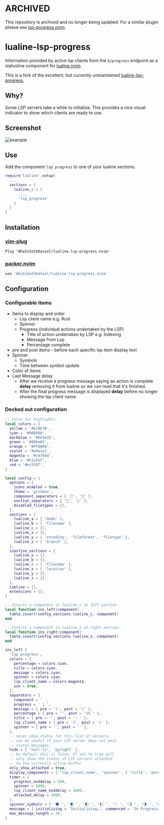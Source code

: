 # ARCHIVED

This repository is archived and no longer being updated. For a similar plugin please see
[lsp-progress.nvim](https://github.com/linrongbin16/lsp-progress.nvim).

# lualine-lsp-progress

Information provided by active lsp clients from the `$/progress` endpoint as a statusline component for
[lualine.nvim](https://github.com/nvim-lualine/lualine.nvim).

This is a fork of the excellent, but currently unmaintained [lualine-lsp-progress](https://github.com/arkav/lualine-lsp-progress).

## Why?

Some LSP servers take a while to initialize. This provides a nice visual indicator to show which clients are ready to use.

## Screenshot

![example](https://user-images.githubusercontent.com/56053130/115862312-b4b12c80-a3cf-11eb-9a0f-3cd67160d732.PNG)

## Use

Add the component `lsp_progress` to one of your lualine sections.

```lua
require'lualine'.setup{
  ...
  sections = {
    lualine_c = {
      ...,
      'lsp_progress'
    }
  }
}
```

## Installation

### [vim-plug](https://github.com/junegunn/vim-plug)

```vim
Plug 'WhoIsSethDaniel/lualine-lsp-progress.nvim'
```

### [packer.nvim](https://github.com/wbthomason/packer.nvim)

```lua
use 'WhoIsSethDaniel/lualine-lsp-progress.nvim'
```

## Configuration

### Configurable items

-   Items to display and order
    -   Lsp client name e.g. Rust
    -   Spinner
    -   Progress (individual actions undertaken by the LSP)
        -   Title of action undertaken by LSP e.g. Indexing
        -   Message from Lsp
        -   Percentage complete
-   pre and post items - before each specific lsp item display text
-   Spinner
    -   Symbols
    -   Time between symbol update
-   Color of items
-   Last Message delay
    -   After we receive a progress message saying an action is complete **delay** removing it from lualine so we can read that
        it's finished.
    -   After the final progress message is displayed **delay** before no longer showing the lsp client name.

### Decked out configuration

```lua
-- Color for highlights
local colors = {
  yellow = '#ECBE7B',
  cyan = '#008080',
  darkblue = '#081633',
  green = '#98be65',
  orange = '#FF8800',
  violet = '#a9a1e1',
  magenta = '#c678dd',
  blue = '#51afef',
  red = '#ec5f67',
}

local config = {
  options = {
    icons_enabled = true,
    theme = 'gruvbox',
    component_separators = { '', '' },
    section_separators = { '', '' },
    disabled_filetypes = {},
  },
  sections = {
    lualine_a = { 'mode' },
    lualine_b = { 'filename' },
    lualine_c = {},
    lualine_x = {},
    lualine_y = { 'encoding', 'fileformat', 'filetype' },
    lualine_z = { 'branch' },
  },
  inactive_sections = {
    lualine_a = {},
    lualine_b = {},
    lualine_c = { 'filename' },
    lualine_x = { 'location' },
    lualine_y = {},
    lualine_z = {},
  },
  tabline = {},
  extensions = {},
}

-- Inserts a component in lualine_c in left section
local function ins_left(component)
  table.insert(config.sections.lualine_c, component)
end

-- Inserts a component in lualine_x in right section
local function ins_right(component)
  table.insert(config.sections.lualine_x, component)
end

ins_left {
  'lsp_progress',
  colors = {
    percentage = colors.cyan,
    title = colors.cyan,
    message = colors.cyan,
    spinner = colors.cyan,
    lsp_client_name = colors.magenta,
    use = true,
  },
  separators = {
    component = ' ',
    progress = ' | ',
    message = { pre = '(', post = ')' },
    percentage = { pre = '', post = '%% ' },
    title = { pre = '', post = ': ' },
    lsp_client_name = { pre = '[', post = ']' },
    spinner = { pre = '', post = '' },
  },
  -- never show status for this list of servers;
  -- can be useful if your LSP server does not emit
  -- status messages
  hide = { 'null-ls', 'pyright' },
  -- by default this is false. If set to true will
  -- only show the status of LSP servers attached
  -- to the currently active buffer
  only_show_attached = true,
  display_components = { 'lsp_client_name', 'spinner', { 'title', 'percentage', 'message' } },
  timer = {
    progress_enddelay = 500,
    spinner = 1000,
    lsp_client_name_enddelay = 1000,
    attached_delay = 3000,
  },
  spinner_symbols = { '🌑 ', '🌒 ', '🌓 ', '🌔 ', '🌕 ', '🌖 ', '🌗 ', '🌘 ' },
  message = { initializing = 'Initializing…', commenced = 'In Progress', completed = 'Completed' },
  max_message_length = 30,
}
```

